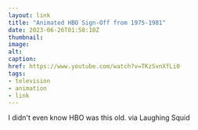 ```yaml
---
layout: link
title: "Animated HBO Sign-Off from 1975-1981"
date: 2023-06-26T01:58:10Z
thumbnail:
image:
alt:
caption:
href: https://www.youtube.com/watch?v=TKzSvnXfLi0
tags:
- television
- animation
- link
---
```


I didn't even know HBO was this old. via Laughing Squid
